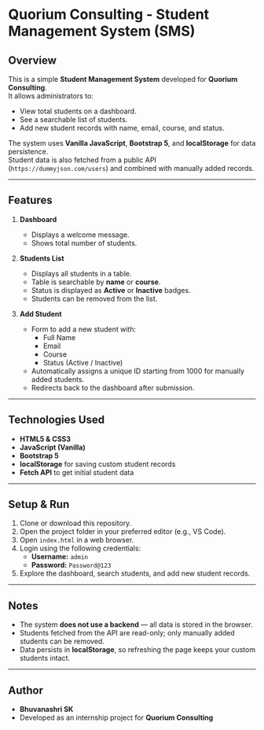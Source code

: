 # Quorium Consulting - Student Management System (SMS)

## Overview
This is a simple **Student Management System** developed for **Quorium Consulting**.  
It allows administrators to:
- View total students on a dashboard.
- See a searchable list of students.
- Add new student records with name, email, course, and status.

The system uses **Vanilla JavaScript**, **Bootstrap 5**, and **localStorage** for data persistence.  
Student data is also fetched from a public API (`https://dummyjson.com/users`) and combined with manually added records.

---

## Features

1. **Dashboard**
   - Displays a welcome message.
   - Shows total number of students.
   
2. **Students List**
   - Displays all students in a table.
   - Table is searchable by **name** or **course**.
   - Status is displayed as **Active** or **Inactive** badges.
   - Students can be removed from the list.

3. **Add Student**
   - Form to add a new student with:
     - Full Name
     - Email
     - Course
     - Status (Active / Inactive)
   - Automatically assigns a unique ID starting from 1000 for manually added students.
   - Redirects back to the dashboard after submission.

---

## Technologies Used

- **HTML5 & CSS3**
- **JavaScript (Vanilla)**
- **Bootstrap 5**
- **localStorage** for saving custom student records
- **Fetch API** to get initial student data

---

## Setup & Run

1. Clone or download this repository.
2. Open the project folder in your preferred editor (e.g., VS Code).
3. Open `index.html` in a web browser.
4. Login using the following credentials:
   - **Username:** `admin`
   - **Password:** `Password@123`
5. Explore the dashboard, search students, and add new student records.

---

## Notes

- The system **does not use a backend** — all data is stored in the browser.
- Students fetched from the API are read-only; only manually added students can be removed.
- Data persists in **localStorage**, so refreshing the page keeps your custom students intact.

---

## Author
- **Bhuvanashri SK**
- Developed as an internship project for **Quorium Consulting**

